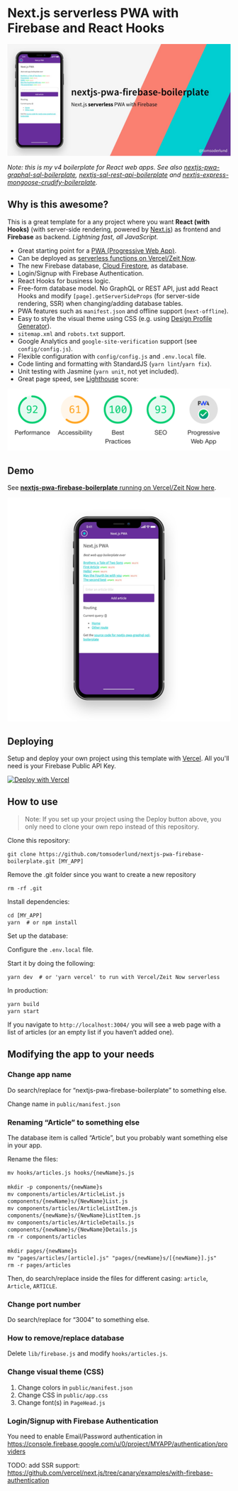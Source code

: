 # Next.js serverless PWA with Firebase and React Hooks

![nextjs-pwa-firebase-boilerplate demo on phone](docs/github_preview.jpg)

_Note: this is my v4 boilerplate for React web apps. See also [nextjs-pwa-graphql-sql-boilerplate](https://github.com/tomsoderlund/nextjs-pwa-graphql-sql-boilerplate), [nextjs-sql-rest-api-boilerplate](https://github.com/tomsoderlund/nextjs-sql-rest-api-boilerplate) and [nextjs-express-mongoose-crudify-boilerplate](https://github.com/tomsoderlund/nextjs-express-mongoose-crudify-boilerplate)._


## Why is this awesome?

This is a great template for a any project where you want **React (with Hooks)** (with server-side rendering, powered by [Next.js](https://github.com/zeit/next.js)) as frontend and **Firebase** as backend.
_Lightning fast, all JavaScript._

* Great starting point for a [PWA (Progressive Web App)](https://en.wikipedia.org/wiki/Progressive_web_applications).
* Can be deployed as [serverless functions on Vercel/Zeit Now](#deploying-serverless-on-vercelzeit-now).
* The new Firebase database, [Cloud Firestore](https://firebase.google.com/docs/firestore), as database.
* Login/Signup with Firebase Authentication.
* React Hooks for business logic.
* Free-form database model. No GraphQL or REST API, just add React Hooks and modify `[page].getServerSideProps` (for server-side rendering, SSR) when changing/adding database tables.
* PWA features such as `manifest.json` and offline support (`next-offline`).
* Easy to style the visual theme using CSS (e.g. using [Design Profile Generator](https://tomsoderlund.github.io/design-profile-generator/)).
* `sitemap.xml` and `robots.txt` support.
* Google Analytics and `google-site-verification` support (see `config/config.js`).
* Flexible configuration with `config/config.js` and `.env.local` file.
* Code linting and formatting with StandardJS (`yarn lint`/`yarn fix`).
* Unit testing with Jasmine (`yarn unit`, not yet included).
* Great page speed, see [Lighthouse](https://developers.google.com/web/tools/lighthouse) score:

![Lighthouse score](docs/lighthouse_score.png)

## Demo

See [**nextjs-pwa-firebase-boilerplate** running on Vercel/Zeit Now here](https://nextjs-pwa-firebase-boilerplate.vercel.app/).

![nextjs-pwa-firebase-boilerplate demo on phone](docs/demo.jpg)

## Deploying

Setup and deploy your own project using this template with [Vercel](https://vercel.com). All you'll need is your Firebase Public API Key.

[![Deploy with Vercel](https://vercel.com/button)](https://vercel.com/import/git?s=https%3A%2F%2Fgithub.com%2Ftomsoderlund%2Fnextjs-pwa-firebase-boilerplate&env=NEXT_PUBLIC_FIREBASE_API_KEY&envDescription=Enter%20your%20public%20Firebase%20API%20Key&envLink=https://github.com/tomsoderlund/nextjs-pwa-firebase-boilerplate#deploying-with-vercel)

## How to use

> Note: If you set up your project using the Deploy button above, you only need to clone your own repo instead of this repository.

Clone this repository:

    git clone https://github.com/tomsoderlund/nextjs-pwa-firebase-boilerplate.git [MY_APP]

Remove the .git folder since you want to create a new repository

    rm -rf .git

Install dependencies:

    cd [MY_APP]
    yarn  # or npm install

Set up the database:

Configure the `.env.local` file.

Start it by doing the following:

    yarn dev  # or 'yarn vercel' to run with Vercel/Zeit Now serverless

In production:

    yarn build
    yarn start

If you navigate to `http://localhost:3004/` you will see a web page with a list of articles (or an empty list if you haven’t added one).

## Modifying the app to your needs

### Change app name

Do search/replace for “nextjs-pwa-firebase-boilerplate” to something else.

Change name in `public/manifest.json`

### Renaming “Article” to something else

The database item is called “Article”, but you probably want something else in your app.

Rename the files:

    mv hooks/articles.js hooks/{newName}s.js

    mkdir -p components/{newName}s
    mv components/articles/ArticleList.js components/{newName}s/{NewName}List.js
    mv components/articles/ArticleListItem.js components/{newName}s/{NewName}ListItem.js
    mv components/articles/ArticleDetails.js components/{newName}s/{NewName}Details.js
    rm -r components/articles

    mkdir pages/{newName}s
    mv "pages/articles/[article].js" "pages/{newName}s/[{newName}].js"
    rm -r pages/articles

Then, do search/replace inside the files for different casing: `article`, `Article`, `ARTICLE`.

### Change port number

Do search/replace for “3004” to something else.

### How to remove/replace database

Delete `lib/firebase.js` and modify `hooks/articles.js`.

### Change visual theme (CSS)

1. Change colors in `public/manifest.json`
2. Change CSS in `public/app.css`
3. Change font(s) in `PageHead.js`

### Login/Signup with Firebase Authentication

You need to enable Email/Password authentication in https://console.firebase.google.com/u/0/project/MYAPP/authentication/providers

TODO: add SSR support: https://github.com/vercel/next.js/tree/canary/examples/with-firebase-authentication
